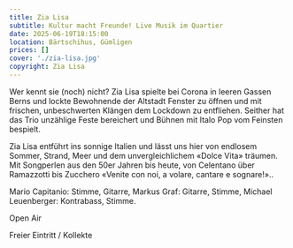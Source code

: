 ```yaml
---
title: Zia Lisa
subtitle: Kultur macht Freunde! Live Musik im Quartier
date: 2025-06-19T18:15:00
location: Bärtschihus, Gümligen
prices: []
cover: './zia-lisa.jpg'
copyright: Zia Lisa
---
```


Wer kennt sie (noch) nicht? Zia Lisa spielte bei Corona in leeren Gassen Berns und lockte Bewohnende der Altstadt Fenster zu öffnen und mit frischen, unbeschwerten Klängen dem Lockdown zu entfliehen. Seither hat das Trio unzählige Feste bereichert und Bühnen mit Italo Pop vom Feinsten bespielt.

Zia Lisa entführt ins sonnige Italien und lässt uns hier von endlosem Sommer, Strand, Meer und dem unvergleichlichem «Dolce Vita» träumen. Mit Songperlen aus den 50er Jahren bis heute, von Celentano über Ramazzotti bis Zucchero «Venite con noi, a volare, cantare e sognare!»..

Mario Capitanio: Stimme, Gitarre, Markus Graf: Gitarre, Stimme, Michael Leuenberger: Kontrabass, Stimme.

Open Air

Freier Eintritt / Kollekte
